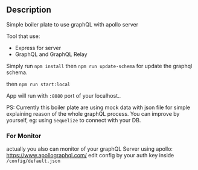 ## **Description** ##
Simple boiler plate to use graphQL with apollo server

Tool that use:
 - Express for server
 - GraphQL and GraphQL Relay

Simply run
``npm install``
then ``npm run update-schema``
for update the graphql schema.


then ``npm run start:local``

App will run with `:8080` port of your localhost..


PS:
Currently this boiler plate are using mock data with json file for simple explaining reason of the whole graphQL process.
You can improve by yourself, eg: using `Sequelize` to connect with your DB.

### For Monitor ###
actually you also can monitor of your graphQL Server using apollo: https://www.apollographql.com/
edit config by your auth key inside `/config/default.json`
